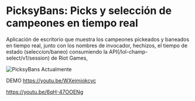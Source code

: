 # PicksyBans: Picks y selección de campeones en tiempo real

Aplicación de escritorio que muestra los campeones pickeados y baneados en tiempo real, junto con los nombres de invocador, hechizos, el tiempo de estado (seleccion/baneo) consumiendo la API(/lol-champ-select/v1/session) de Riot Games, 

![PicksyBans Actualmente](https://i.ibb.co/k1MptWg/picksybansgithub.jpg)



DEMO
https://youtu.be/WXejmiokcyc

https://youtu.be/6qH-47OOENg
